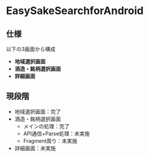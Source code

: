 # EasySakeSearchforAndroid

## 仕様
以下の3画面から構成
* **地域選択画面**
* **酒造・銘柄選択画面**
* **詳細画面**

## 現段階
* 地域選択画面：完了
* 酒造・銘柄選択画面
  * メインの処理：完了
  * API通信+Parse処理：未実施
  * Fragment周り：未実施
* 詳細画面：未実施
